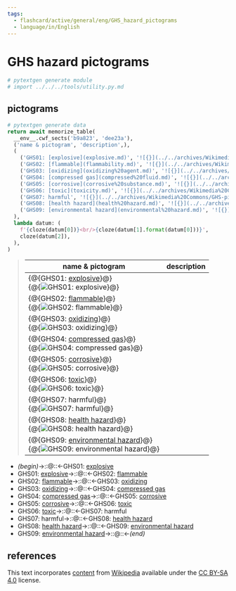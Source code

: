 ```yaml
---
tags:
  - flashcard/active/general/eng/GHS_hazard_pictograms
  - language/in/English
---
```


# GHS hazard pictograms

```Python
# pytextgen generate module
# import ../../../tools/utility.py.md
```

## pictograms

```Python
# pytextgen generate data
return await memorize_table(
  __env__.cwf_sects('b9a823', 'dee23a'),
  ('name & pictogram', 'description',),
  (
    ('GHS01: [explosive](explosive.md)', '![{}](../../archives/Wikimedia%20Commons/GHS-pictogram-explos.svg)', '',),
    ('GHS02: [flammable](flammability.md)', '![{}](../../archives/Wikimedia%20Commons/GHS-pictogram-flamme.svg)', '',),
    ('GHS03: [oxidizing](oxidizing%20agent.md)', '![{}](../../archives/Wikimedia%20Commons/GHS-pictogram-rondflam.svg)', '',),
    ('GHS04: [compressed gas](compressed%20fluid.md)', '![{}](../../archives/Wikimedia%20Commons/GHS-pictogram-bottle.svg)', '',),
    ('GHS05: [corrosive](corrosive%20substance.md)', '![{}](../../archives/Wikimedia%20Commons/GHS-pictogram-acid.svg)', '',),
    ('GHS06: [toxic](toxicity.md)', '![{}](../../archives/Wikimedia%20Commons/GHS-pictogram-skull.svg)', '',),
    ('GHS07: harmful', '![{}](../../archives/Wikimedia%20Commons/GHS-pictogram-exclam.svg)', '',),
    ('GHS08: [health hazard](health%20hazard.md)', '![{}](../../archives/Wikimedia%20Commons/GHS-pictogram-silhouette.svg)', '',),
    ('GHS09: [environmental hazard](environmental%20hazard.md)', '![{}](../../archives/Wikimedia%20Commons/GHS-pictogram-pollu.svg)', '',),
  ),
  lambda datum: (
    f'{cloze(datum[0])}<br/>{cloze(datum[1].format(datum[0]))}',
    cloze(datum[2]),
  ),
)
```

<!--pytextgen generate section="b9a823"--><!-- The following content is generated at 2023-03-20T16:20:30.844432+08:00. Any edits will be overridden! -->

> | name & pictogram | description |
> |-|-|
> | {@{GHS01: [explosive](explosive.md)}@}<br/>{@{![GHS01: [explosive](explosive.md)](../../archives/Wikimedia%20Commons/GHS-pictogram-explos.svg)}@} |  |
> | {@{GHS02: [flammable](flammability.md)}@}<br/>{@{![GHS02: [flammable](flammability.md)](../../archives/Wikimedia%20Commons/GHS-pictogram-flamme.svg)}@} |  |
> | {@{GHS03: [oxidizing](oxidizing%20agent.md)}@}<br/>{@{![GHS03: [oxidizing](oxidizing%20agent.md)](../../archives/Wikimedia%20Commons/GHS-pictogram-rondflam.svg)}@} |  |
> | {@{GHS04: [compressed gas](compressed%20fluid.md)}@}<br/>{@{![GHS04: [compressed gas](compressed%20fluid.md)](../../archives/Wikimedia%20Commons/GHS-pictogram-bottle.svg)}@} |  |
> | {@{GHS05: [corrosive](corrosive%20substance.md)}@}<br/>{@{![GHS05: [corrosive](corrosive%20substance.md)](../../archives/Wikimedia%20Commons/GHS-pictogram-acid.svg)}@} |  |
> | {@{GHS06: [toxic](toxicity.md)}@}<br/>{@{![GHS06: [toxic](toxicity.md)](../../archives/Wikimedia%20Commons/GHS-pictogram-skull.svg)}@} |  |
> | {@{GHS07: harmful}@}<br/>{@{![GHS07: harmful](../../archives/Wikimedia%20Commons/GHS-pictogram-exclam.svg)}@} |  |
> | {@{GHS08: [health hazard](health%20hazard.md)}@}<br/>{@{![GHS08: [health hazard](health%20hazard.md)](../../archives/Wikimedia%20Commons/GHS-pictogram-silhouette.svg)}@} |  |
> | {@{GHS09: [environmental hazard](environmental%20hazard.md)}@}<br/>{@{![GHS09: [environmental hazard](environmental%20hazard.md)](../../archives/Wikimedia%20Commons/GHS-pictogram-pollu.svg)}@} |  | <!--SR:!2027-10-22,1295,350!2025-11-27,741,330!2026-05-19,870,330!2027-04-03,1052,330!2027-07-14,1218,350!2026-07-21,921,330!2027-01-05,988,330!2027-07-03,1209,350!2028-05-13,1455,350!2025-08-08,600,310!2027-01-10,992,330!2026-06-28,891,330!2025-06-28,569,310!2025-11-30,737,330!2027-07-21,1223,350!2025-07-26,620,310!2027-10-16,1290,350!2026-03-03,781,310-->

<!--/pytextgen-->

<!--pytextgen generate section="dee23a"--><!-- The following content is generated at 2024-01-04T20:17:51.744625+08:00. Any edits will be overridden! -->

- _(begin)_→::@::←GHS01: [explosive](explosive.md) <!--SR:!2027-07-09,1214,350!2027-12-17,1341,350-->
- GHS01: [explosive](explosive.md)→::@::←GHS02: [flammable](flammability.md) <!--SR:!2025-04-01,434,250!2027-08-02,1232,350-->
- GHS02: [flammable](flammability.md)→::@::←GHS03: [oxidizing](oxidizing%20agent.md) <!--SR:!2026-08-22,890,330!2026-04-22,801,330-->
- GHS03: [oxidizing](oxidizing%20agent.md)→::@::←GHS04: [compressed gas](compressed%20fluid.md) <!--SR:!2025-01-18,322,250!2028-01-01,1173,290-->
- GHS04: [compressed gas](compressed%20fluid.md)→::@::←GHS05: [corrosive](corrosive%20substance.md) <!--SR:!2025-06-07,501,270!2025-05-16,341,290-->
- GHS05: [corrosive](corrosive%20substance.md)→::@::←GHS06: [toxic](toxicity.md) <!--SR:!2025-07-10,620,310!2027-12-23,1164,290-->
- GHS06: [toxic](toxicity.md)→::@::←GHS07: harmful <!--SR:!2025-10-30,662,310!2027-04-26,959,290-->
- GHS07: harmful→::@::←GHS08: [health hazard](health%20hazard.md) <!--SR:!2025-10-20,641,310!2027-09-08,1149,290-->
- GHS08: [health hazard](health%20hazard.md)→::@::←GHS09: [environmental hazard](environmental%20hazard.md) <!--SR:!2026-12-10,969,330!2025-10-21,656,310-->
- GHS09: [environmental hazard](environmental%20hazard.md)→::@::←_(end)_ <!--SR:!2028-03-08,1402,350!2028-01-13,1361,350-->

<!--/pytextgen-->

## references

This text incorporates [content](https://en.wikipedia.org/wiki/GHS_hazard_pictograms) from [Wikipedia](Wikipedia.md) available under the [CC BY-SA 4.0](https://creativecommons.org/licenses/by-sa/4.0/) license.
